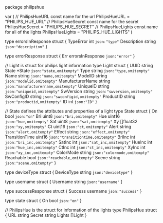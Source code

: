 package philipshue

var (
	// PhilipsHueURL const name for the url
	PhilipsHueURL = "PHILIPS_HUE_URL"
	// PhilipsHueSecret const name for the secret
	PhilipsHueSecret = "PHILIPS_HUE_SECRET"
	// PhilipsHueLights const name for all of the lights
	PhilipsHueLights = "PHILIPS_HUE_LIGHTS"
)

type errorsInResponse struct {
	TypeError   int    `json:"type"`
	Description string `json:"description"`
}

type errorResponse struct {
	Err errorsInResponse `json:"error"`
}

// Light is struct for philips light information
type Light struct {
	UUID             string
	State            *State `json:"state,omitempty"`
	Type             string `json:"type,omitempty"`
	Name             string `json:"name,omitempty"`
	ModelID          string `json:"modelid,omitempty"`
	ManufacturerName string `json:"manufacturername,omitempty"`
	UniqueID         string `json:"uniqueid,omitempty"`
	SwVersion        string `json:"swversion,omitempty"`
	SwConfigID       string `json:"swconfigid,omitempty"`
	ProductID        string `json:"productid,omitempty"`
	ID               int    `json:"ID"`
}

// State defines the attributes and properties of a light
type State struct {
	On             bool      `json:"on"`
	Bri            uint8     `json:"bri,omitempty"`
	Hue            uint16    `json:"hue,omitempty"`
	Sat            uint8     `json:"sat,omitempty"`
	Xy             []float32 `json:"xy,omitempty"`
	Ct             uint16    `json:"ct,omitempty"`
	Alert          string    `json:"alert,omitempty"`
	Effect         string    `json:"effect,omitempty"`
	TransitionTime uint16    `json:"transitiontime,omitempty"`
	BriInc         int       `json:"bri_inc,omitempty"`
	SatInc         int       `json:"sat_inc,omitempty"`
	HueInc         int       `json:"hue_inc,omitempty"`
	CtInc          int       `json:"ct_inc,omitempty"`
	XyInc          int       `json:"xy_inc,omitempty"`
	ColorMode      string    `json:"colormode,omitempty"`
	Reachable      bool      `json:"reachable,omitempty"`
	Scene          string    `json:"scene,omitempty"`
}

type deviceType struct {
	DeviceType string `json:"devicetype"`
}

type username struct {
	Username string `json:"username"`
}

type successResponse struct {
	Success username `json:"success"`
}

type state struct {
	On bool `json:"on"`
}

// PhilipsHue is the struct for information of the lights
type PhilipsHue struct {
	URL    string
	Secret string
	Lights []Light
}
